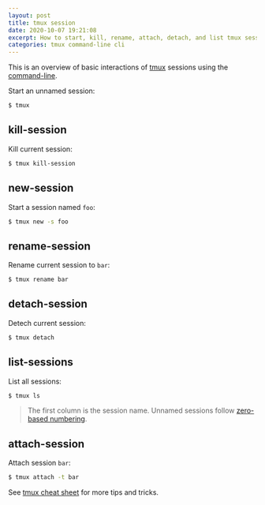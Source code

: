 ```yaml
---
layout: post
title: tmux session
date: 2020-10-07 19:21:08
excerpt: How to start, kill, rename, attach, detach, and list tmux sessions using the command-line.
categories: tmux command-line cli
---
```


This is an overview of basic interactions of [tmux](https://github.com/tmux/tmux/wiki) sessions using the [command-line](https://en.wikipedia.org/wiki/Command-line_interface).

Start an unnamed session:

```sh
$ tmux
```

## kill-session

Kill current session:

```sh
$ tmux kill-session
```

## new-session

Start a session named `foo`:

```sh
$ tmux new -s foo
```

## rename-session

Rename current session to `bar`:

```sh
$ tmux rename bar
```

## detach-session

Detech current session:

```sh
$ tmux detach
```

## list-sessions

List all sessions:

```sh
$ tmux ls
```

> The first column is the session name. Unnamed sessions follow [zero-based numbering](https://en.wikipedia.org/wiki/Zero-based_numbering).

## attach-session

Attach session `bar`:

```sh
$ tmux attach -t bar
```

See [tmux cheat sheet](https://tmuxcheatsheet.com/) for more tips and tricks.
